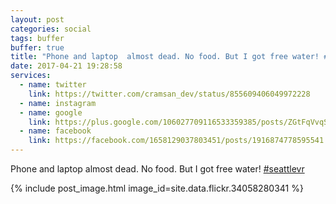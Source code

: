 ```yaml
---
layout: post
categories: social
tags: buffer
buffer: true
title: "Phone and laptop  almost dead. No food. But I got free water! #seattlevr"
date: 2017-04-21 19:28:58
services: 
  - name: twitter
    link: https://twitter.com/cramsan_dev/status/855609406049972228
  - name: instagram
  - name: google
    link: https://plus.google.com/106027709116533359385/posts/ZGtFqVvqSCj
  - name: facebook
    link: https://facebook.com/1658129037803451/posts/1916874778595541
---
```


Phone and laptop  almost dead. No food. But I got free water! <a href="https://www.instagram.com/explore/tags/seattlevr" title="#seattlevr" class="hashtag" rel="external nofollow" target="_blank">#seattlevr</a>

{% include post_image.html image_id=site.data.flickr.34058280341 %}
